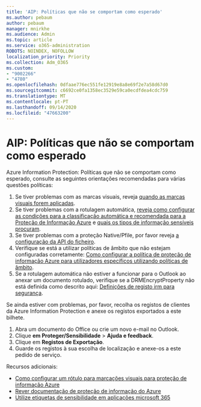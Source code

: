 ```yaml
---
title: 'AIP: Políticas que não se comportam como esperado'
ms.author: pebaum
author: pebaum
manager: mnirkhe
ms.audience: Admin
ms.topic: article
ms.service: o365-administration
ROBOTS: NOINDEX, NOFOLLOW
localization_priority: Priority
ms.collection: Adm_O365
ms.custom:
- "9002266"
- "4780"
ms.openlocfilehash: 0dfaae776ec551fe12919e8a8e69f2e7a58d67d0
ms.sourcegitcommit: c6692ce0fa1358ec3529e59ca0ecdfdea4cdc759
ms.translationtype: MT
ms.contentlocale: pt-PT
ms.lasthandoff: 09/14/2020
ms.locfileid: "47663200"
---
```

# <a name="aip-policies-not-behaving-as-expected"></a>AIP: Políticas que não se comportam como esperado

Azure Information Protection: Políticas que não se comportam como esperado, consulte as seguintes orientações recomendadas para várias questões políticas:

1. Se tiver problemas com as marcas visuais, reveja [quando as marcas visuais forem aplicadas](https://docs.microsoft.com/azure/information-protection/configure-policy-markings#when-visual-markings-are-applied).
2. Se tiver problemas com a rotulagem automática, [reveja como configurar as condições para a classificação automática e recomendada para a Proteção de Informação Azure](https://docs.microsoft.com/azure/information-protection/configure-policy-classification) e [quais os tipos de informação sensíveis procuram](https://docs.microsoft.com/microsoft-365/compliance/sensitive-information-type-entity-definitions).
3. Se tiver problemas com a proteção Native/Pfile, por favor reveja [a configuração da API do ficheiro](https://docs.microsoft.com/azure/information-protection/develop/file-api-configuration).
4. Verifique se está a utilizar políticas de âmbito que não estejam configuradas corretamente: [Como configurar a política de proteção de informação Azure para utilizadores específicos utilizando políticas de âmbito](https://docs.microsoft.com/azure/information-protection/configure-policy-scope).
5. Se a rotulagem automática não estiver a funcionar para o Outlook ao anexar um documento rotulado, verifique se a DRMEncryptProperty não está definida como descrito aqui: [Definições de registo irm para segurança](https://docs.microsoft.com/deployoffice/security/protect-sensitive-messages-and-documents-by-using-irm-in-office#office-2016-irm-registry-key-options).

Se ainda estiver com problemas, por favor, recolha os registos de clientes da Azure Information Protection e anexe os registos exportados a este bilhete.

1. Abra um documento do Office ou crie um novo e-mail no Outlook.
2. Clique **em Proteger/Sensibilidade**  >  **Ajuda e feedback**.
3. Clique em **Registos de Exportação**.
4. Guarde os registos à sua escolha de localização e anexe-os a este pedido de serviço.

Recursos adicionais:

- [Como configurar um rótulo para marcações visuais para proteção de informação Azure](https://docs.microsoft.com/azure/information-protection/configure-policy-markings)
- [Rever documentação de proteção de informação do Azure](https://docs.microsoft.com/azure/information-protection/what-is-information-protection)
- [Utilize etiquetas de sensibilidade em aplicações microsoft 365](https://docs.microsoft.com/microsoft-365/compliance/sensitivity-labels-office-apps)

